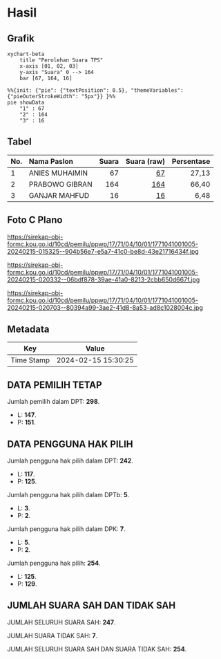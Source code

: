 # Hasil

## Grafik

```mermaid
xychart-beta
    title "Perolehan Suara TPS"
    x-axis [01, 02, 03]
    y-axis "Suara" 0 --> 164
    bar [67, 164, 16]
```

```mermaid
%%{init: {"pie": {"textPosition": 0.5}, "themeVariables": {"pieOuterStrokeWidth": "5px"}} }%%
pie showData
    "1" : 67
    "2" : 164
    "3" : 16
```

## Tabel

| No. | Nama Paslon    | Suara | Suara (raw) | Persentase |
|:--- |:-------------- | -----:| -----------:| ----------:|
| 1   | ANIES MUHAIMIN | 67    | [67][p-1]   | 27,13      |
| 2   | PRABOWO GIBRAN | 164   | [164][p-2]  | 66,40      |
| 3   | GANJAR MAHFUD  | 16    | [16][p-3]   | 6,48       |


[p-1]: https://github.com/gigit-pemilu/pemilu-2024-17-bengkulu/blob/main/pilpres/hitung-suara/sub/17-bengkulu/sub/71-kota-bengkulu/sub/04-muara-bangka-hulu/sub/1001-kandang-limun/sub/005-tps/sub/paslon-1.txt
[p-2]: https://github.com/gigit-pemilu/pemilu-2024-17-bengkulu/blob/main/pilpres/hitung-suara/sub/17-bengkulu/sub/71-kota-bengkulu/sub/04-muara-bangka-hulu/sub/1001-kandang-limun/sub/005-tps/sub/paslon-2.txt
[p-3]: https://github.com/gigit-pemilu/pemilu-2024-17-bengkulu/blob/main/pilpres/hitung-suara/sub/17-bengkulu/sub/71-kota-bengkulu/sub/04-muara-bangka-hulu/sub/1001-kandang-limun/sub/005-tps/sub/paslon-3.txt

## Foto C Plano

https://sirekap-obj-formc.kpu.go.id/10cd/pemilu/ppwp/17/71/04/10/01/1771041001005-20240215-015325--904b56e7-e5a7-41c0-be8d-43e21716434f.jpg

https://sirekap-obj-formc.kpu.go.id/10cd/pemilu/ppwp/17/71/04/10/01/1771041001005-20240215-020332--06bdf878-39ae-41a0-8213-2cbb650d667f.jpg

https://sirekap-obj-formc.kpu.go.id/10cd/pemilu/ppwp/17/71/04/10/01/1771041001005-20240215-020703--80394a99-3ae2-41d8-8a53-ad8c1028004c.jpg


## Metadata

| Key        | Value               |
| ---------- | ------------------- |
| Time Stamp | 2024-02-15 15:30:25 |


## DATA PEMILIH TETAP

Jumlah pemilih dalam DPT: **298**.
 * L: **147**.
 * P: **151**.

## DATA PENGGUNA HAK PILIH

Jumlah pengguna hak pilih dalam DPT: **242**.
 * L: **117**.
 * P: **125**.

Jumlah pengguna hak pilih dalam DPTb: **5**.
 * L: **3**.
 * P: **2**.

Jumlah pengguna hak pilih dalam DPK: **7**.
 * L: **5**.
 * P: **2**.

Jumlah pengguna hak pilih: **254**.
 * L: **125**.
 * P: **129**.

## JUMLAH SUARA SAH DAN TIDAK SAH

JUMLAH SELURUH SUARA SAH: **247**.

JUMLAH SUARA TIDAK SAH: **7**.

JUMLAH SELURUH SUARA SAH DAN SUARA TIDAK SAH: **254**.


